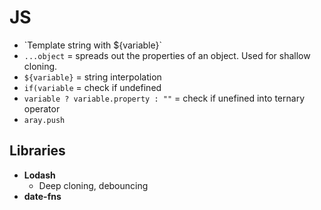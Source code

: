 # JS

* \`Template string with ${variable}\`
* `...object` = spreads out the properties of an object. Used for shallow cloning.
* `${variable}` = string interpolation
* `if(variable` = check if undefined
* `variable ? variable.property : ""` = check if unefined into ternary operator
* `aray.push`

## Libraries

* **Lodash**
  * Deep cloning, debouncing
* **date-fns**
